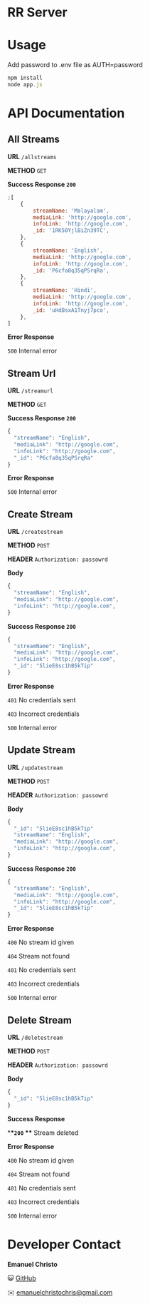 # RR Server

# Usage

Add password to .env file as AUTH=password

```jsx
npm install
node app.js
```

# API Documentation

## All Streams

**URL** `/allstreams`

**METHOD** `GET`

**Success Response `200`**

```jsx
;[
	{
		streamName: 'Malayalam',
		mediaLink: 'http://google.com',
		infoLink: 'http://google.com',
		_id: '1RK50YjlBiZn39TC',
	},
	{
		streamName: 'English',
		mediaLink: 'http://google.com',
		infoLink: 'http://google.com',
		_id: 'P6cfa8q35qPSrqRa',
	},
	{
		streamName: 'Hindi',
		mediaLink: 'http://google.com',
		infoLink: 'http://google.com',
		_id: 'uHdBsxA1Tnyj7pco',
	},
]
```

**Error Response**

`500` Internal error

## Stream Url

**URL** `/streamurl`

**METHOD** `GET`

**Success Response `200`**

```jsx
{
  "streamName": "English",
  "mediaLink": "http://google.com",
  "infoLink": "http://google.com",
  "_id": "P6cfa8q35qPSrqRa"
}
```

**Error Response**

`500` Internal error

## Create Stream

**URL** `/createstream`

**METHOD** `POST`

**HEADER** `Authorization: passowrd`

**Body**

```jsx
{
  "streamName": "English",
  "mediaLink": "http://google.com",
  "infoLink": "http://google.com",
}
```

**Success Response `200`**

```jsx
{
  "streamName": "English",
  "mediaLink": "http://google.com",
  "infoLink": "http://google.com",
  "_id": "5lieE8sc1hB5kTip"
}
```

**Error Response**

`401` No credentials sent

`403` Incorrect credentials

`500` Internal error

## Update Stream

**URL** `/updatestream`

**METHOD** `POST`

**HEADER** `Authorization: passowrd`

**Body**

```jsx
{
  "_id": "5lieE8sc1hB5kTip"
  "streamName": "English",
  "mediaLink": "http://google.com",
  "infoLink": "http://google.com",
}
```

**Success Response `200`**

```jsx
{
  "streamName": "English",
  "mediaLink": "http://google.com",
  "infoLink": "http://google.com",
  "_id": "5lieE8sc1hB5kTip"
}
```

**Error Response**

`400` No stream id given

`404` Stream not found

`401` No credentials sent

`403` Incorrect credentials

`500` Internal error

## Delete Stream

**URL** `/deletestream`

**METHOD** `POST`

**HEADER** `Authorization: passowrd`

**Body**

```jsx
{
  "_id": "5lieE8sc1hB5kTip"
}
```

**Success Response**

\***\*`200` \*\*** Stream deleted

**Error Response**

`400` No stream id given

`404` Stream not found

`401` No credentials sent

`403` Incorrect credentials

`500` Internal error

# Developer Contact

**Emanuel Christo**

😺 [GitHub](http://github.com/emanuelchristo)

✉️ emanuelchristochris@gmail.com
